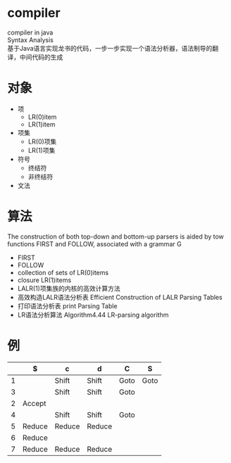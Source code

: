 # compiler
compiler in java  
Syntax Analysis  
基于Java语言实现龙书的代码，一步一步实现一个语法分析器，语法制导的翻译，中间代码的生成

# 对象
- 项
   - LR(0)item
   - LR(1)item
- 项集
   - LR(0)项集
   - LR(1)项集
- 符号
   - 终结符
   - 非终结符
- 文法

# 算法
The construction of both top-down and bottom-up parsers is aided by tow functions FIRST and FOLLOW, associated with a grammar G
- FIRST
- FOLLOW
- collection of sets of LR(0)items
- closure LR(1)items
- LALR(1)项集族的内核的高效计算方法
- 高效构造LALR语法分析表 Efficient Construction of LALR Parsing Tables
- 打印语法分析表 print Parsing Table
- LR语法分析算法 Algorithm4.44 LR-parsing algorithm

# 例
|  |$      |c      |d      |C      |S     |
|--|-------|-------|-------|-------|------|
|1 |       |Shift  |Shift  |Goto   |Goto  | 
|3 |       |Shift  |Shift  |Goto   |      | 
|2 |Accept |       |       |       |      | 
|4 |       |Shift  |Shift  |Goto   |      | 
|5 |Reduce |Reduce |Reduce |       |      | 
|6 |Reduce |       |       |       |      | 
|7 |Reduce |Reduce |Reduce |       |      | 
